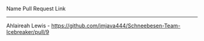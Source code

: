 Name                     Pull Request Link

-------------------------------------------------------------
Ahlaireah Lewis -  https://github.com/jmjava444/Schneebesen-Team-Icebreaker/pull/9